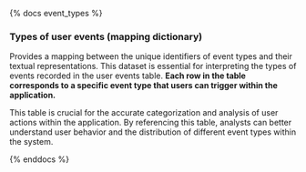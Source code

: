 {% docs event_types %}

### Types of user events (mapping dictionary)

Provides a mapping between the unique identifiers of event types and their textual representations.
This dataset is essential for interpreting the types of events recorded in the user events table.
**Each row in the table corresponds to a specific event type that users can trigger within the application.**

This table is crucial for the accurate categorization and analysis of user actions within the application.
By referencing this table, analysts can better understand user behavior and the distribution of different event types within the system.

{% enddocs %}
